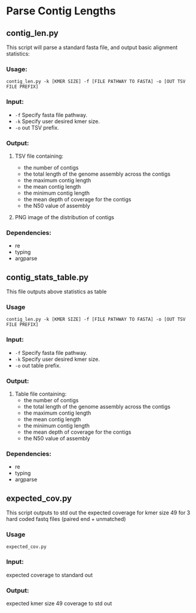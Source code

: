 # Parse Contig Lengths
## contig_len.py 
This script will parse a standard fasta file, and output basic alignment statistics:

### Usage: 
```
contig_len.py -k [KMER SIZE] -f [FILE PATHWAY TO FASTA] -o [OUT TSV FILE PREFIX]
```
### Input: 
- ```-f``` Specify fasta file pathway.
- ```-k``` Specify user desired kmer size.
- ```-o``` out TSV prefix.

### Output: 

1) TSV file containing: 
    * the number of contigs
    * the total length of the genome assembly across the contigs
    * the maximum contig length
    * the mean contig length
    * the minimum contig length
    * the mean depth of coverage for the contigs
    * the N50 value of assembly

2) PNG image of the distribution of contigs

### Dependencies: 
- re 
- typing
- argparse

## contig_stats_table.py
This file outputs above statistics as table
### Usage
```
contig_len.py -k [KMER SIZE] -f [FILE PATHWAY TO FASTA] -o [OUT TSV FILE PREFIX]
```
### Input: 
- ```-f``` Specify fasta file pathway.
- ```-k``` Specify user desired kmer size.
- ```-o``` out table prefix.

### Output: 

1) Table file containing: 
    * the number of contigs
    * the total length of the genome assembly across the contigs
    * the maximum contig length
    * the mean contig length
    * the minimum contig length
    * the mean depth of coverage for the contigs
    * the N50 value of assembly

### Dependencies: 
- re 
- typing
- argparse

## expected_cov.py
This script outputs to std out the expected coverage for kmer size 49 for 3 hard coded fastq files (paired end + unmatched)
### Usage
```
expected_cov.py
```
### Input: 
expected  coverage to standard out

### Output: 
expected kmer size 49 coverage to std out